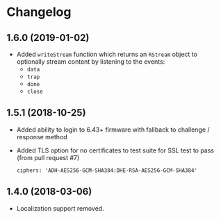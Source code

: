 # Changelog

## 1.6.0 (2019-01-02)

-   Added `writeStream` function which returns an `RStream` object to optionally stream content by listening to the events:
    -   `data`
    -   `trap`
    -   `done`
    -   `close`

## 1.5.1 (2018-10-25)

-   Added ability to login to 6.43+ firmware with fallback to challenge / response method
-   Added TLS option for no certificates to test suite for SSL test to pass (from pull request #7)

        ciphers: 'ADH-AES256-GCM-SHA384:DHE-RSA-AES256-GCM-SHA384'

## 1.4.0 (2018-03-06)

-   Localization support removed.
